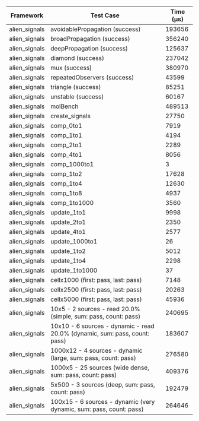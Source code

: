| Framework | Test Case | Time (μs) |
| --- | --- | --- |
| alien_signals | avoidablePropagation (success) | 193656 |
| alien_signals | broadPropagation (success) | 356240 |
| alien_signals | deepPropagation (success) | 125637 |
| alien_signals | diamond (success) | 237042 |
| alien_signals | mux (success) | 380970 |
| alien_signals | repeatedObservers (success) | 43599 |
| alien_signals | triangle (success) | 85251 |
| alien_signals | unstable (success) | 60167 |
| alien_signals | molBench | 489513 |
| alien_signals | create_signals | 27750 |
| alien_signals | comp_0to1 | 7919 |
| alien_signals | comp_1to1 | 4194 |
| alien_signals | comp_2to1 | 2289 |
| alien_signals | comp_4to1 | 8056 |
| alien_signals | comp_1000to1 | 3 |
| alien_signals | comp_1to2 | 17628 |
| alien_signals | comp_1to4 | 12630 |
| alien_signals | comp_1to8 | 4937 |
| alien_signals | comp_1to1000 | 3560 |
| alien_signals | update_1to1 | 9998 |
| alien_signals | update_2to1 | 2350 |
| alien_signals | update_4to1 | 2577 |
| alien_signals | update_1000to1 | 26 |
| alien_signals | update_1to2 | 5012 |
| alien_signals | update_1to4 | 2298 |
| alien_signals | update_1to1000 | 37 |
| alien_signals | cellx1000 (first: pass, last: pass) | 7148 |
| alien_signals | cellx2500 (first: pass, last: pass) | 20263 |
| alien_signals | cellx5000 (first: pass, last: pass) | 45936 |
| alien_signals | 10x5 - 2 sources - read 20.0% (simple, sum: pass, count: pass) | 240695 |
| alien_signals | 10x10 - 6 sources - dynamic - read 20.0% (dynamic, sum: pass, count: pass) | 183607 |
| alien_signals | 1000x12 - 4 sources - dynamic (large, sum: pass, count: pass) | 276580 |
| alien_signals | 1000x5 - 25 sources (wide dense, sum: pass, count: pass) | 409376 |
| alien_signals | 5x500 - 3 sources (deep, sum: pass, count: pass) | 192479 |
| alien_signals | 100x15 - 6 sources - dynamic (very dynamic, sum: pass, count: pass) | 264646 |
